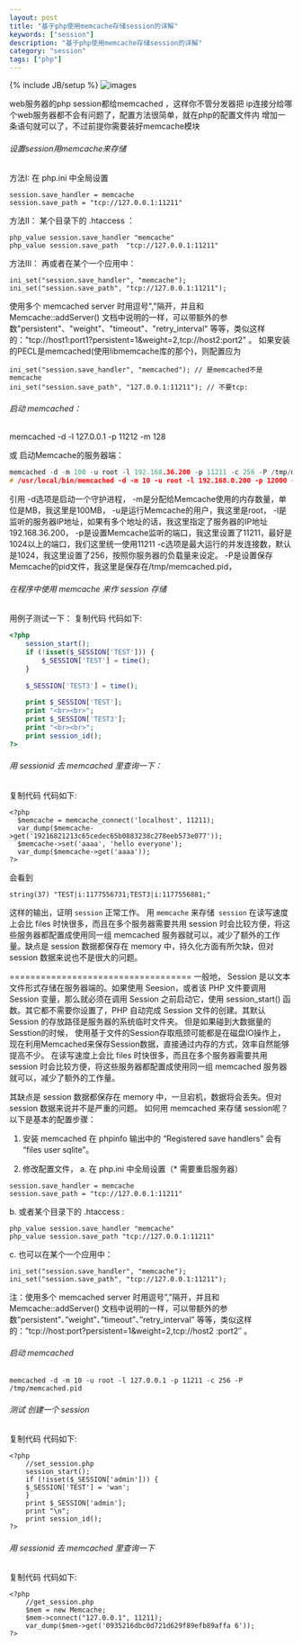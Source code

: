 ```yaml
---
layout: post
title: "基于php使用memcache存储session的详解"
keywords: ["session"]
description: "基于php使用memcache存储session的详解"
category: "session"
tags: ["php"]
---
```

{% include JB/setup %}
![images](https://img.alicdn.com/imgextra/i3/1819728314/TB2.DCJeVXXXXavXXXXXXXXXXXX_!!1819728314.jpg)

web服务器的php session都给memcached ，这样你不管分发器把 ip连接分给哪个web服务器都不会有问题了，配置方法很简单，就在php的配置文件内
增加一条语句就可以了，不过前提你需要装好memcache模块

###### 设置session用memcache来存储
方法I: 在 php.ini 中全局设置
```
session.save_handler = memcache
session.save_path = "tcp://127.0.0.1:11211"
```

方法II： 某个目录下的 .htaccess ：
```
php_value session.save_handler "memcache"
php_value session.save_path  "tcp://127.0.0.1:11211"
```

方法III： 再或者在某个一个应用中：
```
ini_set("session.save_handler", "memcache");
ini_set("session.save_path", "tcp://127.0.0.1:11211");
```

使用多个 memcached server 时用逗号","隔开，并且和 Memcache::addServer() 文档中说明的一样，可以带额外的参数"persistent"、"weight"、"timeout"、"retry_interval" 等等，类似这样的："tcp://host1:port1?persistent=1&weight=2,tcp://host2:port2" 。
如果安装的PECL是memcached(使用libmemcache库的那个)，则配置应为
```
ini_set("session.save_handler", "memcached"); // 是memcached不是memcache
ini_set("session.save_path", "127.0.0.1:11211"); // 不要tcp:
```

###### 启动 memcached：
memcached -d -l 127.0.0.1 -p 11212 -m 128


或 启动Memcache的服务器端：

```c
memcached -d -m 100 -u root -l 192.168.36.200 -p 11211 -c 256 -P /tmp/memcached.pid  
# /usr/local/bin/memcached -d -m 10 -u root -l 192.168.0.200 -p 12000 -c 256 -P /tmp/memcached.pid
```

引用
    -d选项是启动一个守护进程，
    -m是分配给Memcache使用的内存数量，单位是MB，我这里是100MB，
    -u是运行Memcache的用户，我这里是root，
    -l是监听的服务器IP地址，如果有多个地址的话，我这里指定了服务器的IP地址192.168.36.200，
    -p是设置Memcache监听的端口，我这里设置了11211，最好是1024以上的端口，我们这里统一使用11211
    -c选项是最大运行的并发连接数，默认是1024，我这里设置了256，按照你服务器的负载量来设定。
    -P是设置保存Memcache的pid文件，我这里是保存在/tmp/memcached.pid，
    
###### 在程序中使用 memcache 来作 session 存储
用例子测试一下：
复制代码 代码如下:

```php
<?php  
    session_start();  
    if (!isset($_SESSION['TEST'])) {
        $_SESSION['TEST'] = time();
    }  
    
    $_SESSION['TEST3'] = time();
    
    print $_SESSION['TEST'];
    print "<br><br>";
    print $_SESSION['TEST3'];
    print "<br><br>";
    print session_id();
?>  
```

###### 用 sessionid 去 memcached 里查询一下：
复制代码 代码如下:
``` 
<?php  
  $memcache = memcache_connect('localhost', 11211);  
  var_dump($memcache->get('19216821213c65cedec65b0883238c278eeb573e077'));  
  $memcache->set('aaaa', 'hello everyone');  
  var_dump($memcache->get('aaaa'));  
?> 
```

会看到
```
string(37) "TEST|i:1177556731;TEST3|i:1177556881;"
```
这样的输出，证明 `session` 正常工作。
用 `memcache` 来存储` session` 在读写速度上会比 files 时快很多，而且在多个服务器需要共用 session 时会比较方便，将这些服务器都配置成使用同一组 memcached 服务器就可以，减少了额外的工作量。缺点是 session 数据都保存在 memory 中，持久化方面有所欠缺，但对 session 数据来说也不是很大的问题。

===================================
一般地， Session 是以文本文件形式存储在服务器端的。如果使用 Seesion，或者该 PHP 文件要调用 Session 变量，那么就必须在调用 Session 之前启动它，使用 session_start() 函数。其它都不需要你设置了，PHP 自动完成 Session 文件的创建。其默认 Session 的存放路径是服务器的系统临时文件夹。 
但是如果碰到大数据量的Sesstion的时候， 使用基于文件的Session存取瓶颈可能都是在磁盘IO操作上，现在利用Memcached来保存Session数据，直接通过内存的方式，效率自然能够提高不少。 在读写速度上会比 files 时快很多，而且在多个服务器需要共用 session 时会比较方便，将这些服务器都配置成使用同一组 memcached 服务器就可以，减少了额外的工作量。

其缺点是 session 数据都保存在 memory 中，一旦宕机，数据将会丢失。但对 session 数据来说并不是严重的问题。
如何用 memcached 来存储 session呢？以下是基本的配置步骤：
1. 安装 memcached 
在 phpinfo 输出中的 “Registered save handlers” 会有 “files user sqlite”。

2. 修改配置文件，
a. 在 php.ini 中全局设置（* 需要重启服务器）
 ```      
session.save_handler = memcache
session.save_path = "tcp://127.0.0.1:11211"
```
b. 或者某个目录下的 .htaccess :
```
php_value session.save_handler "memcache"
php_value session.save_path "tcp://127.0.0.1:11211"
```
c. 也可以在某个一个应用中：
```
ini_set("session.save_handler", "memcache");
ini_set("session.save_path", "tcp://127.0.0.1:11211");
```
注：使用多个 memcached server 时用逗号”,”隔开，并且和 Memcache::addServer() 文档中说明的一样，可以带额外的参数”persistent”、”weight”、”timeout”、”retry_interval” 等等，类似这样的：”tcp://host:port?persistent=1&weight=2,tcp://host2 :port2″ 。

######  启动 memcached
```
memcached -d -m 10 -u root -l 127.0.0.1 -p 11211 -c 256 -P /tmp/memcached.pid
```
###### 测试 创建一个 session
复制代码 代码如下:
```
<?php
    //set_session.php
    session_start();
    if (!isset($_SESSION['admin'])) {
    $_SESSION['TEST'] = 'wan';
    }
    print $_SESSION['admin'];
    print "\n";
    print session_id();
?>
```

###### 用 sessionid 去 memcached 里查询一下
复制代码 代码如下:
```
<?php
    //get_session.php
    $mem = new Memcache;
    $mem->connect("127.0.0.1", 11211);
    var_dump($mem->get('0935216dbc0d721d629f89efb89affa 6'));
?>
```


